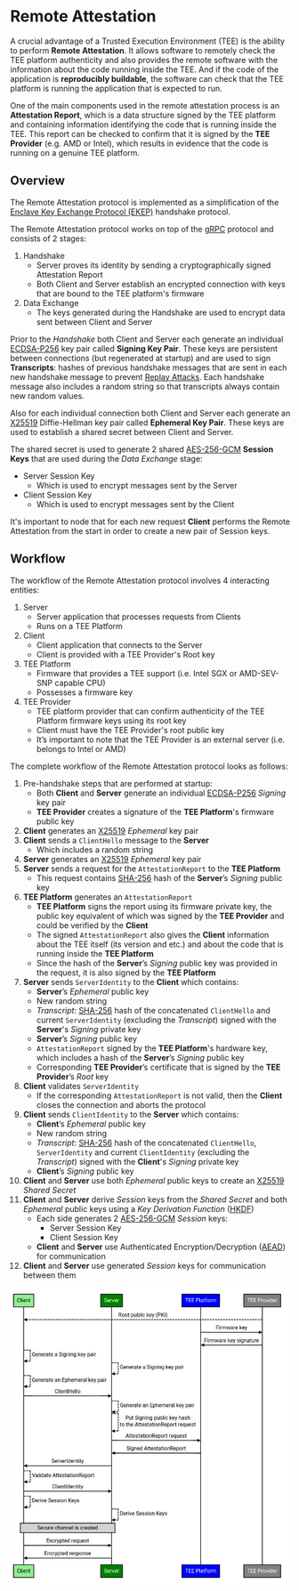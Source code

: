 # Remote Attestation

A crucial advantage of a Trusted Execution Environment (TEE) is the ability to
perform **Remote Attestation**. It allows software to remotely check the TEE
platform authenticity and also provides the remote software with the information
about the code running inside the TEE. And if the code of the application is
**reproducibly buildable**, the software can check that the TEE platform is
running the application that is expected to run.

One of the main components used in the remote attestation process is an
**Attestation Report**, which is a data structure signed by the TEE platform and
containing information identifying the code that is running inside the TEE. This
report can be checked to confirm that it is signed by the **TEE Provider** (e.g.
AMD or Intel), which results in evidence that the code is running on a genuine
TEE platform.

## Overview

The Remote Attestation protocol is implemented as a simplification of the
[Enclave Key Exchange Protocol (EKEP)](https://asylo.dev/docs/concepts/ekep.html)
handshake protocol.

The Remote Attestation protocol works on top of the [gRPC](https://grpc.io/)
protocol and consists of 2 stages:

1. Handshake
   - Server proves its identity by sending a cryptographically signed
     Attestation Report
   - Both Client and Server establish an encrypted connection with keys that are
     bound to the TEE platform's firmware
1. Data Exchange
   - The keys generated during the Handshake are used to encrypt data sent
     between Client and Server

Prior to the _Handshake_ both Client and Server each generate an individual
[ECDSA-P256](https://datatracker.ietf.org/doc/html/rfc6979) key pair called
**Signing Key Pair**. These keys are persistent between connections (but
regenerated at startup) and are used to sign **Transcripts**: hashes of previous
handshake messages that are sent in each new handshake message to prevent
[Replay Attacks](https://en.wikipedia.org/wiki/Replay_attack). Each handshake
message also includes a random string so that transcripts always contain new
random values.

Also for each individual connection both Client and Server each generate an
[X25519](https://datatracker.ietf.org/doc/html/rfc7748) Diffie-Hellman key pair
called **Ephemeral Key Pair**. These keys are used to establish a shared secret
between Client and Server.

The shared secret is used to generate 2 shared
[AES-256-GCM](https://datatracker.ietf.org/doc/html/rfc5288) **Session Keys**
that are used during the _Data Exchange_ stage:

- Server Session Key
  - Which is used to encrypt messages sent by the Server
- Client Session Key
  - Which is used to encrypt messages sent by the Client

It's important to node that for each new request **Client** performs the Remote
Attestation from the start in order to create a new pair of Session keys.

## Workflow

The workflow of the Remote Attestation protocol involves 4 interacting entities:

1. Server
   - Server application that processes requests from Clients
   - Runs on a TEE Platform
1. Client
   - Client application that connects to the Server
   - Client is provided with a TEE Provider's Root key
1. TEE Platform
   - Firmware that provides a TEE support (i.e. Intel SGX or AMD-SEV-SNP capable
     CPU)
   - Possesses a firmware key
1. TEE Provider
   - TEE platform provider that can confirm authenticity of the TEE Platform
     firmware keys using its root key
   - Client must have the TEE Provider's root public key
   - It’s important to note that the TEE Provider is an external server (i.e.
     belongs to Intel or AMD)

The complete workflow of the Remote Attestation protocol looks as follows:

1. Pre-handshake steps that are performed at startup:
   - Both **Client** and **Server** generate an individual
     [ECDSA-P256](https://datatracker.ietf.org/doc/html/rfc6979) _Signing_ key
     pair
   - **TEE Provider** creates a signature of the **TEE Platform**'s firmware
     public key
1. **Client** generates an
   [X25519](https://datatracker.ietf.org/doc/html/rfc7748) _Ephemeral_ key pair
1. **Client** sends a `ClientHello` message to the **Server**
   - Which includes a random string
1. **Server** generates an
   [X25519](https://datatracker.ietf.org/doc/html/rfc7748) _Ephemeral_ key pair
1. **Server** sends a request for the `AttestationReport` to the **TEE
   Platform**
   - This request contains
     [SHA-256](https://datatracker.ietf.org/doc/html/rfc6234) hash of the
     **Server**’s _Signing_ public key
1. **TEE Platform** generates an `AttestationReport`
   - **TEE Platform** signs the report using its firmware private key, the
     public key equivalent of which was signed by the **TEE Provider** and could
     be verified by the **Client**
   - The signed `AttestationReport` also gives the **Client** information about
     the TEE itself (its version and etc.) and about the code that is running
     inside the **TEE Platform**
   - Since the hash of the **Server**’s _Signing_ public key was provided in the
     request, it is also signed by the **TEE Platform**
1. **Server** sends `ServerIdentity` to the **Client** which contains:
   - **Server**’s _Ephemeral_ public key
   - New random string
   - _Transcript_: [SHA-256](https://datatracker.ietf.org/doc/html/rfc6234) hash
     of the concatenated `ClientHello` and current `ServerIdentity` (excluding
     the _Transcript_) signed with the **Server**'s _Signing_ private key
   - **Server**’s _Signing_ public key
   - `AttestationReport` signed by the **TEE Platform**'s hardware key, which
     includes a hash of the **Server**’s _Signing_ public key
   - Corresponding **TEE Provider**’s certificate that is signed by the **TEE
     Provider**’s _Root_ key
1. **Client** validates `ServerIdentity`
   - If the corresponding `AttestationReport` is not valid, then the **Client**
     closes the connection and aborts the protocol
1. **Client** sends `ClientIdentity` to the **Server** which contains:
   - **Client**’s _Ephemeral_ public key
   - New random string
   - _Transcript_: [SHA-256](https://datatracker.ietf.org/doc/html/rfc6234) hash
     of the concatenated `ClientHello`, `ServerIdentity` and current
     `ClientIdentity` (excluding the _Transcript_) signed with the **Client**'s
     _Signing_ private key
   - **Client**’s _Signing_ public key
1. **Client** and **Server** use both _Ephemeral_ public keys to create an
   [X25519](https://datatracker.ietf.org/doc/html/rfc7748) _Shared Secret_
1. **Client** and **Server** derive _Session_ keys from the _Shared Secret_ and
   both _Ephemeral_ public keys using a _Key Derivation Function_
   ([HKDF](https://datatracker.ietf.org/doc/html/rfc5869))
   - Each side generates 2
     [AES-256-GCM](https://datatracker.ietf.org/doc/html/rfc5288) _Session_
     keys:
     - Server Session Key
     - Client Session Key
   - **Client** and **Server** use Authenticated Encryption/Decryption
     ([AEAD](https://en.wikipedia.org/wiki/Authenticated_encryption)) for
     communication
1. **Client** and **Server** use generated _Session_ keys for communication
   between them

<!-- From: -->
<!-- https://sequencediagram.googleplex.com/view/6235412701904896 -->
<img src="images/remote_attestation_workflow.png" width="850">
